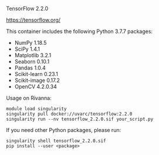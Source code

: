 TensorFlow 2.2.0

https://tensorflow.org/

This container includes the following Python 3.7.7 packages:
- NumPy 1.18.5
- SciPy 1.4.1
- Matplotlib 3.2.1
- Seaborn 0.10.1
- Pandas 1.0.4
- Scikit-learn 0.23.1
- Scikit-image 0.17.2
- OpenCV 4.2.0.34

Usage on Rivanna:
```
module load singularity
singularity pull docker://uvarc/tensorflow:2.2.0
singularity run --nv tensorflow_2.2.0.sif your_script.py
```

If you need other Python packages, please run:
```
singularity shell tensorflow_2.2.0.sif
pip install --user <package>
```
